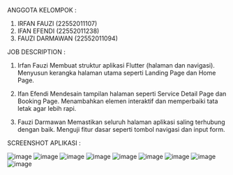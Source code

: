 ANGGOTA KELOMPOK : 
1. IRFAN FAUZI (22552011107)
2. IFAN EFENDI (22552011238)
3. FAUZI DARMAWAN (22552011094)

JOB DESCRIPTION :
1. Irfan Fauzi
Membuat struktur aplikasi Flutter (halaman dan navigasi).
Menyusun kerangka halaman utama seperti Landing Page dan Home Page.

2. Ifan Efendi
Mendesain tampilan halaman seperti Service Detail Page dan Booking Page.
Menambahkan elemen interaktif dan memperbaiki tata letak agar lebih rapi.

3. Fauzi Darmawan
Memastikan seluruh halaman aplikasi saling terhubung dengan baik.
Menguji fitur dasar seperti tombol navigasi dan input form.

SCREENSHOT APLIKASI :

![image](https://github.com/user-attachments/assets/93b8e509-f5f8-4cfb-910e-68e51d8dacf1)
![image](https://github.com/user-attachments/assets/44e004b2-ff8b-4474-9586-28f00c772b26)
![image](https://github.com/user-attachments/assets/6bbc1d53-2f7e-4760-9f10-fa3d4c2bad0c)
![image](https://github.com/user-attachments/assets/04a7d4ef-d1fb-4f2b-853f-bb29c4d0f5b5)
![image](https://github.com/user-attachments/assets/a2ecb3d3-197c-4551-b32e-49d9955fb61b)
![image](https://github.com/user-attachments/assets/578a5750-90a5-4b3a-995d-90aa1318d7ed)
![image](https://github.com/user-attachments/assets/0dd64021-d6c7-4721-8af2-30d1740e405e)
![image](https://github.com/user-attachments/assets/1ea51969-4d2b-4f9f-aed9-9b3619c23ac8)
![image](https://github.com/user-attachments/assets/d952b57d-6cd3-4de6-8288-b8dd04447a90)

